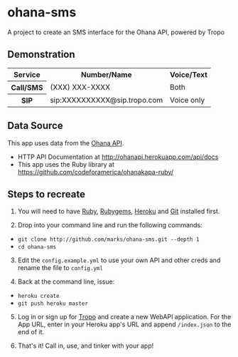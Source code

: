ohana-sms
=========

A project to create an SMS interface for the Ohana API, powered by Tropo

Demonstration
-------------
<table>
  <tr>
    <th>Service</th>
    <th>Number/Name</th>
    <th>Voice/Text</th>
  </tr>
  <tr>
    <th>Call/SMS</th>
    <td>(XXX) XXX-XXXX</td>
    <td>Both</td>
  </tr>
  <tr>
    <th>SIP</th>
    <td>sip:XXXXXXXXXX@sip.tropo.com</td>
    <td>Voice only</td>
  </tr>
</table>

Data Source
-----------
This app uses data from the [Ohana API](http://www.ohanaapi.org/).
- HTTP API Documentation at http://ohanapi.herokuapp.com/api/docs
- This app uses the Ruby library at https://github.com/codeforamerica/ohanakapa-ruby/

Steps to recreate
-----------------

1. You will need to have [Ruby](http://www.ruby-lang.org/en/downloads/), [Rubygems](http://docs.rubygems.org/read/chapter/3), [Heroku](http://docs.heroku.com/heroku-command) and [Git](http://book.git-scm.com/2_installing_git.html) installed first.

2. Drop into your command line and run the following commands:
  * `git clone http://github.com/marks/ohana-sms.git --depth 1`
  * `cd ohana-sms`

3. Edit the `config.example.yml` to use your own API and other creds and rename the file to `config.yml`

4. Back at the command line, issue:
  * `heroku create`
  * `git push heroku master`

5. Log in or sign up for [Tropo](http://www.tropo.com/) and create a new WebAPI application.
    For the App URL, enter in your Heroku app's URL and append `/index.json` to the end of it.

6. That's it! Call in, use, and tinker with your app!

